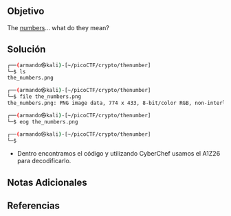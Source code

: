 ## Objetivo
The [numbers](https://jupiter.challenges.picoctf.org/static/f209a32253affb6f547a585649ba4fda/the_numbers.png)... what do they mean?
## Solución
```bash
┌──(armando㉿kali)-[~/picoCTF/crypto/thenumber]
└─$ ls
the_numbers.png

┌──(armando㉿kali)-[~/picoCTF/crypto/thenumber]
└─$ file the_numbers.png      
the_numbers.png: PNG image data, 774 x 433, 8-bit/color RGB, non-interlaced

┌──(armando㉿kali)-[~/picoCTF/crypto/thenumber]
└─$ eog the_numbers.png   

┌──(armando㉿kali)-[~/picoCTF/crypto/thenumber]
└─$ 
```
- Dentro encontramos el código y utilizando CyberChef usamos el A1Z26 para decodificarlo.
## Notas Adicionales
## Referencias